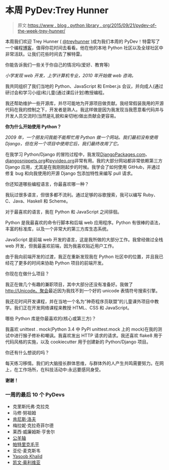 # 本周 PyDev:Trey Hunner

> 原文:[https://www . blog . python library . org/2015/09/21/pydev-of-the-week-trey-hunner/](https://www.blog.pythonlibrary.org/2015/09/21/pydev-of-the-week-trey-hunner/)

本周我们欢迎 Trey Hunner ( [@treyhunner](https://twitter.com/treyhunner) )成为我们本周的 PyDev！特雷写了一个编程[博客](http://treyhunner.com/)，值得你花时间去看看。他在他的本地 Python 社区以及全球社区中非常活跃。让我们花些时间去了解特雷。

你能告诉我们一些关于你自己的情况吗(爱好、教育等)

*小学发现 web 开发，上学计算机专业，2010 年开始做 web 咨询。*

我共同组织了我们当地的 Python、JavaScript 和 Ember.js 会议，并向成人(通过研讨会和学习小组)和儿童(通过课后计划)教授编程。

我还帮助维护一些开源库，并尽可能地为开源项目做贡献。我经常假装我用的开源代码在我的控制之下，开发者是熟人。我这样做是因为我发现当我愿意看代码并与开发人员交流时(当然是礼貌和亲切地)做出贡献会更容易。

**你为什么开始使用 Python？**

*2009 年，一个朋友问我能不能帮忙用 Python 做一个网站。我们最初没有使用 Django，但在另一个项目中使用它后，我们最终改用了它。*

在我学习 Python/Django 的冒险过程中，我发现[DjangoPackages.com](https://www.djangopackages.com/)、[djangosnippets.org](https://djangosnippets.org/)和[pyvideo.org](http://pyvideo.org/)非常有用。我的大部分网站都非常依赖第三方 Django 应用，尤其是在我刚刚起步的时候。我学会了如何使用 GitHub，并通过修复 bug 和向我使用的开源 Django 包添加特性来编写 pull 请求。

你还知道哪些编程语言，你最喜欢哪一种？

我玩过很多语言，但很多都不流利。通过足够的谷歌搜索，我可以编写 Ruby、C、Java、Haskell 和 Scheme。

对于最喜欢的语言，我在 Python 和 JavaScript 之间徘徊。

Python 是我最喜欢的命令行脚本和后端 web 应用程序。Python 有很棒的语法，丰富的标准库，以及一个非常大的第三方库生态系统。

JavaScript 是前端 web 开发的语言，这是我所做的大部分工作。我曾经做过全栈 web 开发，但我最喜欢前端，因为我喜欢贴近用户工作。

由于我向前端开发的过渡，我正在重新发现我在 Python 社区中的位置，并且我已经花了更多的时间来协助 Python 项目的前端开发。

你现在在做什么项目？

我正在做几个有趣的兼职项目，其中大部分还没有准备好。我做了 [http://Unicode。聚会](http://Unicode.Party)最近因为我找不到一个好的 unicode 表情符号搜索引擎。

我还花时间开发课程，并在当地一个名为“神奇程序员联盟”的儿童课外项目中教学。我们正在开发网络课程来教授 HTML、CSS 和 JavaScript。

哪些 Python 库是你最喜欢的(核心或第三方)？

我喜欢 unittest . mock(Python 3.4 中 PyPI unittest.mock 上的 mock)在我的测试中进行猴子修补和嘲讽。我喜欢发出 HTTP 请求的请求。我还喜欢 flake8 用于代码风格的实施，以及 cookiecutter 用于创建新的 Python/Django 项目。

你还有什么想说的吗？

每天练习移情。我们的大脑擅长群体思维，与群体外的人产生共鸣需要努力。在网上，在工作场所，在科技活动中:永远要感同身受。

**谢谢！**

### 一周的最后 10 个 PyDevs

*   克里斯托弗·克拉克
*   马修·努祖姆
*   [肯尼斯·洛夫](https://www.blog.pythonlibrary.org/2015/08/31/pydev-of-the-week-kenneth-love/)
*   梅拉妮·克拉奇菲尔德
*   莱西·威廉姆斯·亨舍尔
*   [公羊轴](https://www.blog.pythonlibrary.org/2015/08/10/pydev-of-the-week-ram-rachum/)
*   [帕特里克毛平](https://www.blog.pythonlibrary.org/2015/08/03/pydev-of-the-week-patrick-maupin/)
*   亚伦·麦克斯韦
*   [Yasoob Khalid](https://www.blog.pythonlibrary.org/2015/07/20/pydev-of-the-week-yasoob-khalid/)
*   [凯文·奥利维亚](https://www.blog.pythonlibrary.org/2015/07/13/pydev-of-the-week-kevin-ollivier/)